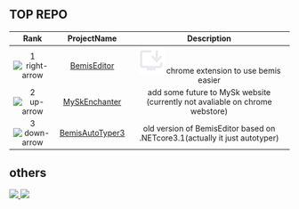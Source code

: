 ## TOP REPO
| Rank | ProjectName | Description |
| :---: | :---: | :---: |
| 1 <img height="10" width="10" src="https://anitrendz.net/regular/main/images/icons/right-arrow.png" alt="right-arrow"></img> | [BemisEditor](https://github.com/keegang6705/BemisEditor) |<a href="https://keegang.000.pe/menu/tools/BemisEditor/"><img src="https://raw.githubusercontent.com/keegang6705/keegang6705/main/icon_install_desktop_24_dark.svg"></img></a> chrome extension to use bemis easier |
| 2 <img height="10" width="10" src="https://anitrendz.net/regular/main/images/icons/up-arrow.png" alt="up-arrow"></img> | [MySkEnchanter](https://github.com/keegang6705/MySkEnchanter) | add some future to MySk website (currently not avaliable on chrome webstore) |
| 3 <img height="10" width="10" src="https://anitrendz.net/regular/main/images/icons/down-arrow.png" alt="down-arrow"></img> | [BemisAutoTyper3](https://github.com/keegang6705/BemisAutoTyper3) | old version of BemisEditor based on .NETcore3.1(actually it just autotyper)|

## others
<a href="https://github.com/keegang6705#gh-dark-mode-only">
  <img src="https://github-readme-stats.vercel.app/api/top-langs/?username=keegang6705&layout=compact&theme=dark&size_weight=0.1&count_weight=1&hide=html,css,tex&langs_count=8"></img>
</a>
<a href="https://github.com/keegang6705#gh-light-mode-only">
  <img src="https://github-readme-stats.vercel.app/api/top-langs/?username=keegang6705&layout=compact&size_weight=0.1&count_weight=1&hide=html,css,tex&langs_count=8"></img>
</a>

